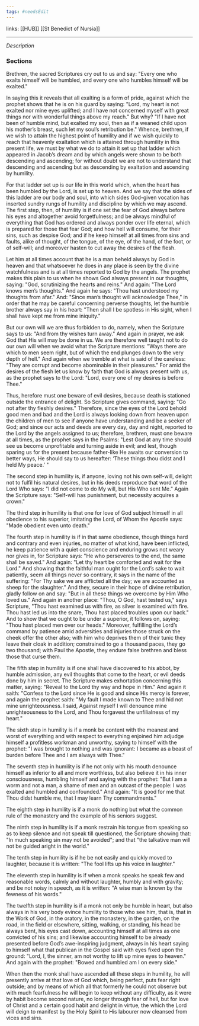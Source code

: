 ```yaml
---
tags: #needsEdit 
---
```


links: [[HUB]] [[St Benedict of Nursia]]

---

_Description_

### Sections

Brethren, the sacred Scriptures cry out to us and say: "Every one who exalts himself will be humbled, and every one who humbles himself will be exalted."

In saying this it reveals that all exalting is a form of pride, against which the prophet shows that he is on his guard by saying: "Lord, my heart is not exalted nor mine eyes uplifted; and I have not concerned myself with great things nor with wonderful things above my reach." But why? "If I have not been of humble mind, but exalted my soul, then as if a weaned child upon his mother’s breast, such let my soul’s retribution be." Whence, brethren, if we wish to attain the highest point of humility and if we wish quickly to reach that heavenly exaltation which is attained through humility in this present life, we must by what we do to attain it set up that ladder which appeared in Jacob’s dream and by which angels were shown to be both descending and ascending; for without doubt we are not to understand that descending and ascending but as descending by exaltation and ascending by humility.

For that ladder set up is our life in this world which, when the heart has been humbled by the Lord, is set up to heaven. And we say that the sides of this ladder are our body and soul, into which sides God-given vocation has inserted sundry rungs of humility and discipline by which we may ascend. The first step, then, of humility is if one set the fear of God always before his eyes and altogether avoid forgetfulness; and be always mindful of everything that God has ordered and always ponder over life eternal, which is prepared for those that fear God; and how hell will consume, for their sins, such as despise God; and if he keep himself at all times from sins and faults, alike of thought, of the tongue, of the eye, of the hand, of the foot, or of self-will; and moreover hasten to cut away the desires of the flesh.

Let him at all times account that he is a man beheld always by God in heaven and that whatsoever he does in any place is seen by the divine watchfulness and is at all times reported to God by the angels. The prophet makes this plain to us when he shows God always present in our thoughts, saying: "God, scrutinizing the hearts and reins." And again: "The Lord knows men’s thoughts." And again he says: "Thou hast understood my thoughts from afar." And: "Since man’s thought will acknowledge Thee," in order that he may be careful concerning perverse thoughts, let the humble brother always say in his heart: "Then shall I be spotless in His sight, when I shall have kept me from mine iniquity."

But our own will we are thus forbidden to do, namely, when the Scripture says to us: "And from thy wishes turn away." And again in prayer, we ask God that His will may be done in us. We are therefore well taught not to do our own will when we avoid what the Scripture mentions: "Ways there are which to men seem right, but of which the end plunges down to the very depth of hell." And again when we tremble at what is said of the careless: "They are corrupt and become abominable in their pleasures." For amid the desires of the flesh let us know by faith that God is always present with us, as the prophet says to the Lord: "Lord, every one of my desires is before Thee."

Thus, herefore must one beware of evil desires, because death is stationed outside the entrance of delight. So Scripture gives command, saying: "Go not after thy fleshly desires." Therefore, since the eyes of the Lord behold good men and bad and the Lord is always looking down from heaven upon the children of men to see if anyone have understanding and be a seeker of God; and since our acts and deeds are every day, day and night, reported to the Lord by the angels assigned to us; therefore, brethren, must one beware at all times, as the prophet says in the Psalms: "Lest God at any time should see us become unprofitable and turning aside in evil; and lest, though sparing us for the present because father-like He awaits our conversion to better ways, He should say to us hereafter: ‘These things thou didst and I held My peace.’ "

The second step in humility is, if anyone, loving not his own self-will, delight not to fulfil his natural desires, but in his deeds reproduce that word of the Lord Who says: "I did not come to do My will, but His Who sent Me." Again the Scripture says: "Self-will has punishment, but necessity acquires a crown."

The third step in humility is that one for love of God subject himself in all obedience to his superior, imitating the Lord, of Whom the Apostle says: "Made obedient even unto death."

The fourth step in humility is if in that same obedience, though things hard and contrary and even injuries, no matter of what kind, have been inflicted, he keep patience with a quiet conscience and enduring grows not weary nor gives in, for Scripture says: "He who perseveres to the end, the same shall be saved." And again: "Let thy heart be comforted and wait for the Lord." And showing that the faithful man ought for the Lord’s sake to wait patiently, seem all things never so contrary, it says in the name of the suffering: "For Thy sake we are afflicted all the day; we are accounted as sheep for the slaughter." And they, secure in their hope of divine retribution, gladly follow on and say: "But in all these things we overcome by Him Who loved us." And again in another place: "Thou, O God, hast tested us," says Scripture, "Thou hast examined us with fire, as silver is examined with fire. Thou hast led us into the snare, Thou hast placed troubles upon our back." And to show that we ought to be under a superior, it follows on, saying: "Thou hast placed men over our heads." Moreover, fulfilling the Lord’s command by patience amid adversities and injuries those struck on the cheek offer the other also; with him who deprives them of their tunic they leave their cloak in addition; constrained to go a thousand paces, they go two thousand; with Paul the Apostle, they endure false brethren and bless those that curse them.

The fifth step in humility is if one shall have discovered to his abbot, by humble admission, any evil thoughts that come to the heart, or evil deeds done by him in secret. The Scripture makes exhortation concerning this matter, saying: "Reveal to the Lord thy way and hope in Him." And again it saith: "Confess to the Lord since He is good and since His mercy is forever, and again the prophet saith: "My fault I made known to Thee and hid not mine unrighteousness. I said, Against myself I will denounce mine unrighteousness to the Lord, and Thou forgavest the unfilialness of my heart."

The sixth step in humility is if a monk be content with the meanest and worst of everything and with respect to everything enjoined him adjudge himself a profitless workman and unworthy, saying to himself with the prophet: "I was brought to nothing and was ignorant: I became as a beast of burden before Thee and I am always with Thee."

The seventh step in humility is if he not only with his mouth denounce himself as inferior to all and more worthless, but also believe it in his inner consciousness, humbling himself and saying with the prophet: "But I am a worm and not a man, a shame of men and an outcast of the people: I was exalted and humbled and confounded." And again: "It is good for me that Thou didst humble me, that I may learn Thy commandments."

The eighth step in humility is if a monk do nothing but what the common rule of the monastery and the example of his seniors suggest.

The ninth step in humility is if a monk restrain his tongue from speaking so as to keep silence and not speak till questioned, the Scripture showing that: "In much speaking sin may not be avoided"; and that "the talkative man will not be guided aright in the world."

The tenth step in humility is if he be not easily and quickly moved to laughter, because it is written: "The fool lifts up his voice in laughter."

The eleventh step in humility is if when a monk speaks he speak few and reasonable words, calmly and without laughter, humbly and with gravity; and be not noisy in speech, as it is written: "A wise man is known by the fewness of his words."

The twelfth step in humility is if a monk not only be humble in heart, but also always in his very body evince humility to those who see him, that is, that in the Work of God, in the oratory, in the monastery, in the garden, on the road, in the field or elsewhere, sitting, walking, or standing, his head be always bent, his eyes cast down, accounting himself at all times as one convicted of his sins; and likewise accounting himself to be already presented before God’s awe-inspiring judgment, always in his heart saying to himself what that publican in the Gospel said with eyes fixed upon the ground: "Lord, I, the sinner, am not worthy to lift up mine eyes to heaven." And again with the prophet: "Bowed and humbled am I on every side."

When then the monk shall have ascended all these steps in humility, he will presently arrive at that love of God which, being perfect, puts fear right outside; and by means of which all that formerly he could not observe but with much fearfulness he will begin to keep without any difficulty, as it were by habit become second nature, no longer through fear of hell, but for love of Christ and a certain good habit and delight in virtue, the which the Lord will deign to manifest by the Holy Spirit to His labourer now cleansed from vices and sins.
